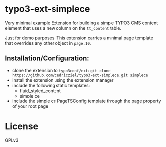 # typo3-ext-simplece

Very minimal example Extension for building a simple TYPO3 CMS content element that uses a new column on 
the `tt_content` table.

Just for demo purposes. This extension carries a minimal page template that overrides any other object in `page.10`.

## Installation/Configuration:

* clone the extension to `typo3conf/ext`: `git clone https://github.com/cedricziel/typo3-ext-simplece.git simplece`
* install the extension using the extension manager
* include the following static templates:
    * fluid_styled_content
    * simple ce
* include the simple ce PageTSConfig template through the page property of your root page

# License

GPLv3
